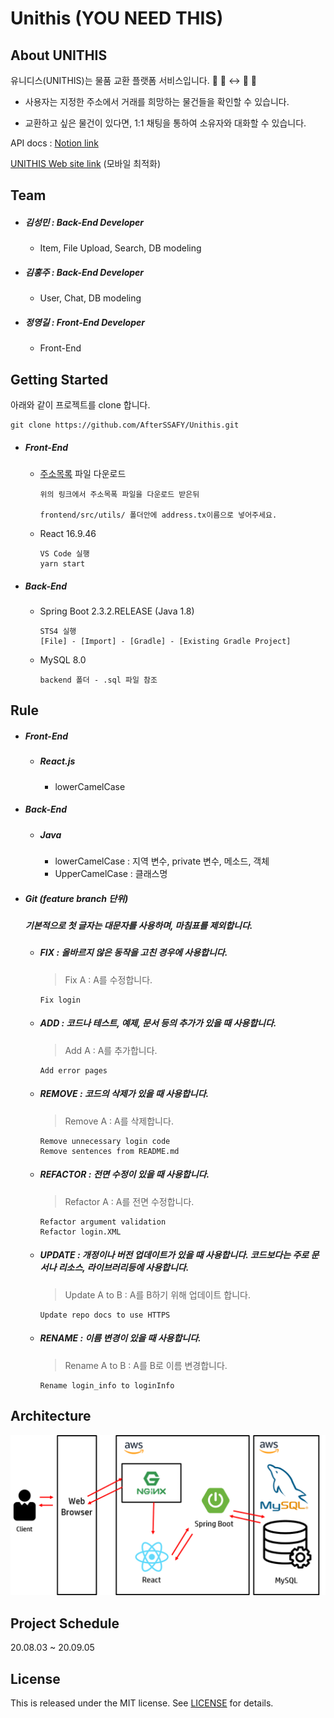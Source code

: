 # Unithis (YOU NEED THIS)  
## About UNITHIS

유니디스(UNITHIS)는 물품 교환 플랫폼 서비스입니다. 
🧛 🧄 ↔ 🧥 🧟

- 사용자는 지정한 주소에서 거래를 희망하는 물건들을 확인할 수 있습니다.

- 교환하고 싶은 물건이 있다면, 1:1 채팅을 통하여 소유자와 대화할 수 있습니다.

API docs : [Notion link](https://www.notion.so/856bccf7fcbf45739e95351a2a7f1b4d?v=ab8f79010cb84070bdec92bb6dc7b808) 

[UNITHIS Web site link](http://13.124.102.51) (모바일 최적화)

## Team

- ##### 김성민 : Back-End Developer  

  - Item, File Upload, Search, DB modeling  

- ##### 김홍주 : Back-End Developer  

  - User, Chat, DB modeling  

- ##### 정영길 : Front-End Developer  

  - Front-End  

## Getting Started

아래와 같이 프로젝트를 clone 합니다.

```
git clone https://github.com/AfterSSAFY/Unithis.git  
```

- ##### Front-End  
  - [주소목록](https://raw.githubusercontent.com/AfterSSAFY/Unithis/051e0c1841d60facb7d1ed0cf3ece5aa6fdda179/frontend/src/utils/address.ts) 파일 다운로드

    ```
    위의 링크에서 주소목폭 파일을 다운로드 받은뒤
        
    frontend/src/utils/ 폴더안에 address.tx이름으로 넣어주세요.
    ```

  - React 16.9.46 

    ```
    VS Code 실행
    yarn start
    ```



- ##### Back-End  

  - Spring Boot 2.3.2.RELEASE (Java 1.8)   

    ```
    STS4 실행
    [File] - [Import] - [Gradle] - [Existing Gradle Project]  
    ```

  - MySQL 8.0 

    ```
    backend 폴더 - .sql 파일 참조
    ```



## Rule

- ##### Front-End  

  - ##### React.js

    - lowerCamelCase  

- ##### Back-End  

  - ##### Java  

    - lowerCamelCase : 지역 변수, private 변수, 메소드, 객체  
    - UpperCamelCase : 클래스명

- ##### Git (feature branch 단위)  

  ##### 기본적으로 첫 글자는 대문자를 사용하며, 마침표를 제외합니다.  

  - ##### FIX : 올바르지 않은 동작을 고친 경우에 사용합니다.  

    > Fix A  : A를 수정합니다.

    ```
    Fix login
    ```

  - ##### ADD : 코드나 테스트, 예제, 문서 등의 추가가 있을 때 사용합니다.

    > Add A : A를 추가합니다.

    ```
    Add error pages
    ```

  - ##### REMOVE : 코드의 삭제가 있을 때 사용합니다.

    > Remove A : A를 삭제합니다.

    ```
    Remove unnecessary login code
    Remove sentences from README.md
    ```

  - ##### REFACTOR : 전면 수정이 있을 때 사용합니다.

    > Refactor A : A를 전면 수정합니다.

    ```
    Refactor argument validation
    Refactor login.XML
    ```

  - ##### UPDATE : 개정이나 버전 업데이트가 있을 때 사용합니다. 코드보다는 주로 문서나 리소스, 라이브러리등에 사용합니다.

    > Update A to B : A를 B하기 위해 업데이트 합니다.

    ```
    Update repo docs to use HTTPS
    ```

  - ##### RENAME : 이름 변경이 있을 때 사용합니다.

    > Rename A to B : A를 B로 이름 변경합니다.

    ```
    Rename login_info to loginInfo
    ```

## Architecture

![img](./image/architecture.png)  

## Project Schedule

  20.08.03 ~ 20.09.05  

## License

This is released under the MIT license. See [LICENSE](./LICENSE) for details.
